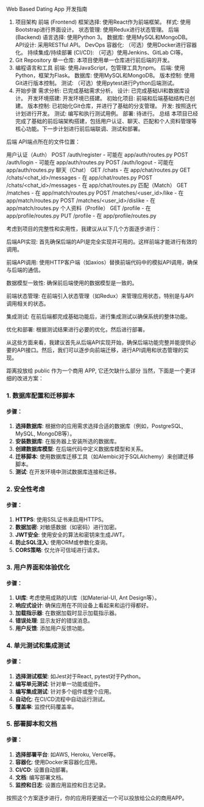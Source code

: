 Web Based Dating App 开发指南
1. 项目架构
前端 (Frontend)
框架选择: 使用React作为前端框架。
样式: 使用Bootstrap进行界面设计。
状态管理: 使用Redux进行状态管理。
后端 (Backend)
语言选择: 使用Python 3。
数据库: 使用MySQL和MongoDB。
API设计: 采用RESTful API。
DevOps
容器化: （可选）使用Docker进行容器化。
持续集成/持续部署 (CI/CD): （可选）使用Jenkins、GitLab CI等。
2. Git Repository
单一仓库: 本项目使用单一仓库进行前后端的开发。
3. 编程语言和工具
前端: 使用JavaScript，包管理工具为npm。
后端: 使用Python，框架为Flask。
数据库: 使用MySQL和MongoDB。
版本控制: 使用Git进行版本控制。
测试: （可选）使用pytest进行Python后端测试。
4. 开始步骤
需求分析: 已完成基础需求分析。
设计: 已完成基础UI和数据库设计。
开发环境搭建: 开发环境已搭建。
初始化项目: 前端和后端基础结构已创建。
版本控制: 已初始化Git仓库，并进行了基础的分支管理。
开发: 按照迭代计划进行开发。
测试: 编写和执行测试用例。
部署: 待进行。
总结
本项目已经完成了基础的前后端架构搭建，包括用户认证、聊天、匹配和个人资料管理等核心功能。下一步计划进行前后端联调、测试和部署。


后端
API端点所在的文件位置：

用户认证（Auth）
POST /auth/register - 可能在 app/auth/routes.py
POST /auth/login - 可能在 app/auth/routes.py
POST /auth/logout - 可能在 app/auth/routes.py
聊天（Chat）
GET /chats - 在 app/chat/routes.py
GET /chats/<chat_id>/messages - 在 app/chat/routes.py
POST /chats/<chat_id>/messages - 在 app/chat/routes.py
匹配（Match）
GET /matches - 在 app/match/routes.py
POST /matches/<user_id>/like - 在 app/match/routes.py
POST /matches/<user_id>/dislike - 在 app/match/routes.py
个人资料（Profile）
GET /profile - 在 app/profile/routes.py
PUT /profile - 在 app/profile/routes.py



考虑到项目的完整性和实用性，我建议从以下几个方面逐步进行：

后端API实现: 首先确保后端的API是完全实现并可用的。这样前端才能进行有效的调用。

前端API调用: 使用HTTP客户端（如axios）替换前端代码中的模拟API调用，确保与后端的通信。

数据模型一致性: 确保前后端使用的数据模型是一致的。

前端状态管理: 在前端引入状态管理（如Redux）来管理应用状态，特别是与API调用相关的状态。

集成测试: 在前后端都完成基础功能后，进行集成测试以确保系统的整体功能。

优化和部署: 根据测试结果进行必要的优化，然后进行部署。

从这些方面来看，我建议首先从后端API实现开始，确保后端功能完整并能提供必要的API接口。然后，我们可以逐步向前端迁移，进行API调用和状态管理的实现。


距离投放给 public 作为一个商用 APP, 它还欠缺什么部分
当然，下面是一个更详细的改进方案：

### 1. 数据库配置和迁移脚本

#### 步骤：

1. **选择数据库**: 根据你的应用需求选择合适的数据库（例如，PostgreSQL, MySQL, MongoDB等）。
2. **安装数据库**: 在服务器上安装所选的数据库。
3. **创建数据库模型**: 在后端代码中定义数据库模型和关系。
4. **迁移脚本**: 使用数据库迁移工具（如Alembic对于SQLAlchemy）来创建迁移脚本。
5. **测试**: 在开发环境中测试数据库连接和迁移。

### 2. 安全性考虑

#### 步骤：

1. **HTTPS**: 使用SSL证书来启用HTTPS。
2. **数据加密**: 对敏感数据（如密码）进行加密。
3. **JWT安全**: 使用安全的算法和密钥来生成JWT。
4. **防止SQL注入**: 使用ORM或参数化查询。
5. **CORS策略**: 仅允许可信域进行请求。

### 3. 用户界面和体验优化

#### 步骤：

1. **UI库**: 考虑使用成熟的UI库（如Material-UI, Ant Design等）。
2. **响应式设计**: 确保应用在不同设备上看起来和运行得都好。
3. **加载指示器**: 在数据加载时显示加载指示器。
4. **错误处理**: 显示友好的错误消息。
5. **用户反馈**: 添加用户反馈功能。

### 4. 单元测试和集成测试

#### 步骤：

1. **选择测试框架**: 如Jest对于React, pytest对于Python。
2. **编写单元测试**: 针对单一功能或组件。
3. **编写集成测试**: 针对多个组件或整个应用。
4. **自动化**: 在CI/CD流程中自动运行测试。
5. **覆盖率**: 监控代码覆盖率。

### 5. 部署脚本和文档

#### 步骤：

1. **选择部署平台**: 如AWS, Heroku, Vercel等。
2. **容器化**: 使用Docker来容器化应用。
3. **CI/CD**: 设置自动部署。
4. **文档**: 编写部署文档。
5. **监控和日志**: 设置应用监控和日志记录。

按照这个方案逐步进行，你的应用将更接近一个可以投放给公众的商用APP。